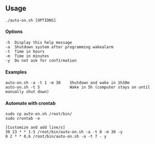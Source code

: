 ##  Usage

  	./auto-on.sh [OPTIONS]

####  Options

	-h	Display this help message
	-a	Shutdown system after programming wakealarm
	-t	Time in hours
 	-m	Time in minutes
	-y	Do not ask for confirmation

       
####  Examples
  
  	auto-on.sh -a -t 1 -m 30    Shutdown and wake in 1h30m
	auto-on.sh -t 5             Wake in 5h (computer stays on until manually shut down)



####  Automate with crontab

	sudo cp auto-on.sh /root/bin/
	sudo crontab -e

	[Customize and add line/s]
	30 23 * * 1-5 /root/bin/auto-on.sh -a -t 8 -m 30 -y
	0 2 * * 0,6 /root/bin/auto-on.sh -a -t 7 - y
